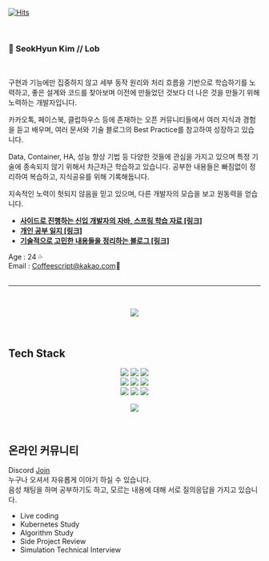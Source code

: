 [![Hits](https://hits.seeyoufarm.com/api/count/incr/badge.svg?url=https%3A%2F%2Fgithub.com%2FLob-dev%2Fhit-counter&count_bg=%2379C83D&title_bg=%23555555&icon=spring.svg&icon_color=%2353F531&title=Hello%21&edge_flat=false)](https://hits.seeyoufarm.com)

<br/>

### 👻 SeokHyun Kim // Lob 
<br/>

구현과 기능에만 집중하지 않고 세부 동작 원리와 처리 흐름을 기반으로 학습하기를 노력하고, 좋은 설계와 코드를 찾아보며 이전에 만들었던 것보다 더 나은 것을 만들기 위해 노력하는 개발자입니다.

카카오톡, 페이스북, 클럽하우스 등에 존재하는 오픈 커뮤니티들에서 여러 지식과 경험을 듣고 배우며, 여러 문서와 기술 블로그의 Best Practice를 참고하여 성장하고 있습니다. 

Data, Container, HA, 성능 향상 기법 등 다양한 것들에 관심을 가지고 있으며 특정 기술에 종속되지 않기 위해서 차근차근 학습하고 있습니다. 공부한 내용들은 빠짐없이 정리하여 복습하고, 지식공유를 위해 기록해둡니다.

지속적인 노력이 헛되지 않음을 믿고 있으며, 다른 개발자의 모습을 보고 원동력을 얻습니다.

- **[사이드로 진행하는 신입 개발자의 자바, 스프링 학습 자료 [링크]](https://github.com/Lob-dev/Junior-Back-end-Developer-Concepts)**
- **[개인 공부 일지 [링크]](https://www.notion.so/Lob-Junior-Developer-be065ebcc7404b17ba74ffc244203912)**
- **[기술적으로 고민한 내용들을 정리하는 블로그 [링크]](https://lob-dev.tistory.com/)**


Age : 24 💦<br/>
Email : Coffeescript@kakao.com💬<br/><br/> 

---

<br/>

<p align="center">
  <img src="https://github-readme-stats.vercel.app/api?username=Lob-dev&show_icons=true&theme=cobalt"/>
</p>
 
<br/>

## Tech Stack

<p align="center">
 <a target="_blank" rel="noopener noreferrer" herf="https://img.shields.io/badge/Java-ED8B00?style=for-the-badge&logo=java&logoColor=white">
  <img src="https://img.shields.io/badge/Java-ED8B00?style=flat-square&logo=java&logoColor=white"/>
 </a>
 <a target="_blank" rel="noopener noreferrer" herf="https://img.shields.io/badge/Kotlin-0095D5?style=for-the-badge&logo=kotlin&logoColor=white">
  <img src="https://img.shields.io/badge/Kotlin-0095D5?style=flat-square&logo=kotlin&logoColor=white"/>
 </a>
 <a target="_blank" rel="noopener noreferrer" herf="https://img.shields.io/badge/TypeScript-007ACC?style=flat-square&logo=typescript&logoColor=white">
  <img src="https://img.shields.io/badge/TypeScript-007ACC?style=flat-square&logo=typescript&logoColor=white"/>
 </a> <br/>
 <a target="_blank" rel="noopener noreferrer" herf="https://img.shields.io/badge/SpringBoot-6DB33F?style=flat-square&logo=Spring&logoColor=white">
  <img src="https://img.shields.io/badge/SpringBoot-6DB33F?style=flat-square&logo=Spring&logoColor=white"/>
 </a>
 <a target="_blank" rel="noopener noreferrer" herf="https://img.shields.io/badge/MySQL-4479A1?style=flat-square&logo=mysql&logoColor=white">
  <img src="https://img.shields.io/badge/MySQL-4479A1?style=flat-square&logo=mysql&logoColor=white"/>
 </a>
 <a target="_blank" rel="noopener noreferrer" herf="https://img.shields.io/badge/Redis-DC382D?style=flat-square&logo=Redis&logoColor=white">
  <img src="https://img.shields.io/badge/Redis-DC382D?style=flat-square&logo=Redis&logoColor=white"/>
 </a> <br/>
 <a target="_blank" rel="noopener noreferrer" herf="https://img.shields.io/badge/Docker-2496ED?style=flat-square&logo=Docker&logoColor=white">
  <img src="https://img.shields.io/badge/Docker-2496ED?style=flat-square&logo=Docker&logoColor=white"/>
 </a>
 <a target="_blank" rel="noopener noreferrer" herf="https://img.shields.io/badge/rabbitmq-%23FF6600.svg?&style=for-the-badge&logo=rabbitmq&logoColor=white">
  <img src="https://img.shields.io/badge/rabbitmq-%23FF6600.svg?style=flat-square&logo=rabbitmq&logoColor=white"/>
 </a>
 <a target="_blank" rel="noopener noreferrer" herf="https://img.shields.io/badge/Amazon_AWS-232F3E?style=for-the-badge&logo=amazon-aws&logoColor=white">
  <img src="https://img.shields.io/badge/Amazon_AWS-232F3E?style=flat-square&logo=amazon-aws&logoColor=white"/>
 </a>
</p>

<p align="center">
  <img src="https://github-readme-stats.vercel.app/api/top-langs/?username=Lob-dev&layout=compact&theme=cobalt"/>
</p>

<br/>

## 온라인 커뮤니티

 Discord [Join](https://discord.gg/szKX4CtWBa) <br/>
누구나 오셔서 자유롭게 이야기 하실 수 있습니다. <br/>
음성 채팅을 하며 공부하기도 하고, 모르는 내용에 대해 서로 질의응답을 가지고 있습니다.
- Live coding
- Kubernetes Study
- Algorithm Study
- Side Project Review
- Simulation Technical Interview
